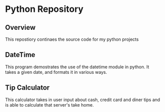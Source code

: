 # Python Repository 
## Overview
This repostiory continaes the source code for my python projects
## DateTime
This program demostrates the use of the datetime module in python. It takes a given date, and formats it in various ways.
## Tip Calculator
This calculator takes in user input about cash, credit card and diner tips and is able to calculate that server's take home. 
